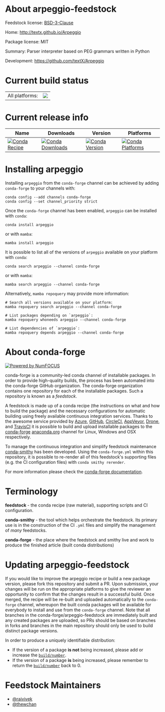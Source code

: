 About arpeggio-feedstock
========================

Feedstock license: [BSD-3-Clause](https://github.com/conda-forge/arpeggio-feedstock/blob/main/LICENSE.txt)

Home: http://textx.github.io/Arpeggio

Package license: MIT

Summary: Parser interpreter based on PEG grammars written in Python

Development: https://github.com/textX/Arpeggio

Current build status
====================


<table><tr><td>All platforms:</td>
    <td>
      <a href="https://dev.azure.com/conda-forge/feedstock-builds/_build/latest?definitionId=9516&branchName=main">
        <img src="https://dev.azure.com/conda-forge/feedstock-builds/_apis/build/status/arpeggio-feedstock?branchName=main">
      </a>
    </td>
  </tr>
</table>

Current release info
====================

| Name | Downloads | Version | Platforms |
| --- | --- | --- | --- |
| [![Conda Recipe](https://img.shields.io/badge/recipe-arpeggio-green.svg)](https://anaconda.org/conda-forge/arpeggio) | [![Conda Downloads](https://img.shields.io/conda/dn/conda-forge/arpeggio.svg)](https://anaconda.org/conda-forge/arpeggio) | [![Conda Version](https://img.shields.io/conda/vn/conda-forge/arpeggio.svg)](https://anaconda.org/conda-forge/arpeggio) | [![Conda Platforms](https://img.shields.io/conda/pn/conda-forge/arpeggio.svg)](https://anaconda.org/conda-forge/arpeggio) |

Installing arpeggio
===================

Installing `arpeggio` from the `conda-forge` channel can be achieved by adding `conda-forge` to your channels with:

```
conda config --add channels conda-forge
conda config --set channel_priority strict
```

Once the `conda-forge` channel has been enabled, `arpeggio` can be installed with `conda`:

```
conda install arpeggio
```

or with `mamba`:

```
mamba install arpeggio
```

It is possible to list all of the versions of `arpeggio` available on your platform with `conda`:

```
conda search arpeggio --channel conda-forge
```

or with `mamba`:

```
mamba search arpeggio --channel conda-forge
```

Alternatively, `mamba repoquery` may provide more information:

```
# Search all versions available on your platform:
mamba repoquery search arpeggio --channel conda-forge

# List packages depending on `arpeggio`:
mamba repoquery whoneeds arpeggio --channel conda-forge

# List dependencies of `arpeggio`:
mamba repoquery depends arpeggio --channel conda-forge
```


About conda-forge
=================

[![Powered by
NumFOCUS](https://img.shields.io/badge/powered%20by-NumFOCUS-orange.svg?style=flat&colorA=E1523D&colorB=007D8A)](https://numfocus.org)

conda-forge is a community-led conda channel of installable packages.
In order to provide high-quality builds, the process has been automated into the
conda-forge GitHub organization. The conda-forge organization contains one repository
for each of the installable packages. Such a repository is known as a *feedstock*.

A feedstock is made up of a conda recipe (the instructions on what and how to build
the package) and the necessary configurations for automatic building using freely
available continuous integration services. Thanks to the awesome service provided by
[Azure](https://azure.microsoft.com/en-us/services/devops/), [GitHub](https://github.com/),
[CircleCI](https://circleci.com/), [AppVeyor](https://www.appveyor.com/),
[Drone](https://cloud.drone.io/welcome), and [TravisCI](https://travis-ci.com/)
it is possible to build and upload installable packages to the
[conda-forge](https://anaconda.org/conda-forge) [anaconda.org](https://anaconda.org/)
channel for Linux, Windows and OSX respectively.

To manage the continuous integration and simplify feedstock maintenance
[conda-smithy](https://github.com/conda-forge/conda-smithy) has been developed.
Using the ``conda-forge.yml`` within this repository, it is possible to re-render all of
this feedstock's supporting files (e.g. the CI configuration files) with ``conda smithy rerender``.

For more information please check the [conda-forge documentation](https://conda-forge.org/docs/).

Terminology
===========

**feedstock** - the conda recipe (raw material), supporting scripts and CI configuration.

**conda-smithy** - the tool which helps orchestrate the feedstock.
                   Its primary use is in the construction of the CI ``.yml`` files
                   and simplify the management of *many* feedstocks.

**conda-forge** - the place where the feedstock and smithy live and work to
                  produce the finished article (built conda distributions)


Updating arpeggio-feedstock
===========================

If you would like to improve the arpeggio recipe or build a new
package version, please fork this repository and submit a PR. Upon submission,
your changes will be run on the appropriate platforms to give the reviewer an
opportunity to confirm that the changes result in a successful build. Once
merged, the recipe will be re-built and uploaded automatically to the
`conda-forge` channel, whereupon the built conda packages will be available for
everybody to install and use from the `conda-forge` channel.
Note that all branches in the conda-forge/arpeggio-feedstock are
immediately built and any created packages are uploaded, so PRs should be based
on branches in forks and branches in the main repository should only be used to
build distinct package versions.

In order to produce a uniquely identifiable distribution:
 * If the version of a package **is not** being increased, please add or increase
   the [``build/number``](https://docs.conda.io/projects/conda-build/en/latest/resources/define-metadata.html#build-number-and-string).
 * If the version of a package **is** being increased, please remember to return
   the [``build/number``](https://docs.conda.io/projects/conda-build/en/latest/resources/define-metadata.html#build-number-and-string)
   back to 0.

Feedstock Maintainers
=====================

* [@raivivek](https://github.com/raivivek/)
* [@thewchan](https://github.com/thewchan/)

